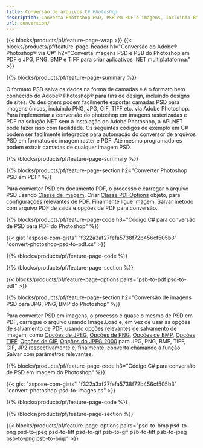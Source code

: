```yaml
---
title: Conversão de arquivos C# Photoshop
description: Converta Photoshop PSD, PSB em PDF e imagens, incluindo BMP, JPG, PNG, TIFF com algumas linhas de código C# via biblioteca.NET.
url: conversion/
---
```


{{< blocks/products/pf/feature-page-wrap >}}
{{< blocks/products/pf/feature-page-header h1="Conversão do Adobe® Photoshop® via C#" h2="Converta imagens PSD e PSB do Photoshop em PDF e JPG, PNG, BMP e TIFF para criar aplicativos .NET multiplataforma." >}}

{{% blocks/products/pf/feature-page-summary %}}

O formato PSD salva os dados na forma de camadas e é o formato bem conhecido do Adobe® Photoshop® para fins de design, incluindo designs de sites. Os designers podem facilmente exportar camadas PSD para imagens únicas, incluindo PNG, JPG, GIF, TIFF etc. via Adobe Photoshop. Para implementar a conversão do photoshop em imagens rasterizadas e PDF na solução.NET sem a instalação do Adobe Photoshop, a API.NET pode fazer isso com facilidade. Os seguintes códigos de exemplo em C# podem ser facilmente integrados para automação do conversor de arquivos PSD em formatos de imagem raster e PDF. Até mesmo programadores podem extrair camadas de qualquer imagem PSD.


{{% /blocks/products/pf/feature-page-summary %}}

{{% blocks/products/pf/feature-page-section h2="Converter Photoshop PSD em PDF" %}}

Para converter PSD em documento PDF, o processo é carregar o arquivo PSD usando [Classe de imagem](https://apireference.aspose.com/net/psd/aspose.psd/image). Criar [Classe PDFOptions](https://apireference.aspose.com/net/psd/aspose.psd.imageoptions/pdfoptions) objeto, para configurações relevantes de PDF. Finalmente ligue [Imagem. Salvar](https://apireference.aspose.com/net/psd/aspose.psd.image/save/methods/3) método com arquivo PDF de saída e opções de PDF para conversão.

{{% blocks/products/pf/feature-page-code h3="Código C# para conversão de PSD para PDF do Photoshop" %}}

{{< gist "aspose-com-gists" "f322a3af27fefa5738f72b456cf505b3" "convert-photoshop-psd-to-pdf.cs" >}}

{{% /blocks/products/pf/feature-page-code %}}

{{% /blocks/products/pf/feature-page-section %}}

{{< blocks/products/pf/feature-page-options pairs="psb-to-pdf psd-to-pdf" >}}

{{% blocks/products/pf/feature-page-section h2="Conversão de imagens PSD para JPG, PNG, BMP do Photoshop" %}}

Para converter PSD em imagens, o processo é quase o mesmo de PSD em PDF, carregue o arquivo usando Image.Load e, em vez de usar as opções de salvamento de PDF, usando opções relevantes de salvamento de imagem, como [Opções de JPEG](https://apireference.aspose.com/net/psd/aspose.psd.imageoptions/jpegoptions), [Opções de PNG](https://apireference.aspose.com/net/psd/aspose.psd.imageoptions/pngoptions),  [Opções de BMP](https://apireference.aspose.com/net/psd/aspose.psd.imageoptions/bmpoptions), [Opções TIFF](https://apireference.aspose.com/net/psd/aspose.psd.imageoptions/tiffoptions),  [Opções de GIF](https://apireference.aspose.com/net/psd/aspose.psd.imageoptions/gifoptions), [Opções do JPEG 2000](https://apireference.aspose.com/net/psd/aspose.psd.imageoptions/jpeg2000options) para JPG, PNG, BMP, TIFF, GIF, JP2 respectivamente e, finalmente, converta chamando a função Salvar com parâmetros relevantes.


{{% blocks/products/pf/feature-page-code h3="Código C# para conversão de PSD em imagem do Photoshop" %}}

{{< gist "aspose-com-gists" "f322a3af27fefa5738f72b456cf505b3" "convert-photoshop-psd-to-images.cs" >}}

{{% /blocks/products/pf/feature-page-code %}}

{{% /blocks/products/pf/feature-page-section %}}

{{< blocks/products/pf/feature-page-options pairs="psd-to-bmp psd-to-png psd-to-jpeg psd-to-tiff psd-to-gif psb-to-gif psb-to-tiff psb-to-jpeg psb-to-png psb-to-bmp" >}}
